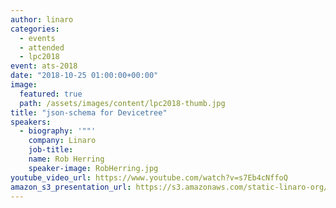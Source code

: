 ```yaml
---
author: linaro
categories:
  - events
  - attended
  - lpc2018
event: ats-2018
date: "2018-10-25 01:00:00+00:00"
image:
  featured: true
  path: /assets/images/content/lpc2018-thumb.jpg
title: "json-schema for Devicetree"
speakers:
  - biography: '""'
    company: Linaro
    job-title:
    name: Rob Herring
    speaker-image: RobHerring.jpg
youtube_video_url: https://www.youtube.com/watch?v=s7Eb4cNffoQ
amazon_s3_presentation_url: https://s3.amazonaws.com/static-linaro-org/event-resources/lpc2018/LPC2018-json-schema_for_Devicetree.pdf
---
```

